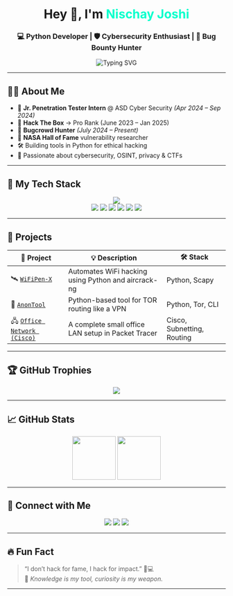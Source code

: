 <!-- 💥 Dev + Cybersecurity Profile README -->

<h1 align="center">Hey 👋, I'm <span style="color:#00ffcc;">Nischay Joshi</span></h1>
<h3 align="center">💻 Python Developer | 🛡️ Cybersecurity Enthusiast | 🐞 Bug Bounty Hunter</h3>

<p align="center">
  <img src="https://readme-typing-svg.demolab.com?font=JetBrains+Mono&weight=600&size=20&pause=1000&color=00FFCC&center=true&vCenter=true&width=850&lines=Python+Dev+%7C+Cyber+Security+Learner+%7C+Bug+Bounty+Hunter;HTB+Pro+Rank+%F0%9F%92%AA+%7C+NASA+Hall+of+Fame+%F0%9F%8C%9F;Always+Learning+Always+Hacking+%F0%9F%92%AC+%7C+CTF+Player+%7C+Red+Team+Intern" alt="Typing SVG" />
</p>

---

## 👨‍💻 About Me

- 🔐 **Jr. Penetration Tester Intern** @ ASD Cyber Security *(Apr 2024 – Sep 2024)*
- 🧠 **Hack The Box** → Pro Rank (June 2023 – Jan 2025)
- 🐞 **Bugcrowd Hunter** *(July 2024 – Present)*
- 🏅 **NASA Hall of Fame** vulnerability researcher
- 🛠️ Building tools in Python for ethical hacking
- 💬 Passionate about cybersecurity, OSINT, privacy & CTFs

---

## 🧰 My Tech Stack

<p align="center">
  <img src="https://skillicons.dev/icons?i=python,linux,bash,git,github,html,css,cisco" />
  <br/>
  <img src="https://img.shields.io/badge/Burp_Suite-orange?style=for-the-badge&logo=burpsuite&logoColor=white"/>
  <img src="https://img.shields.io/badge/Nmap-000000?style=for-the-badge&logo=nmap&logoColor=white"/>
  <img src="https://img.shields.io/badge/Metasploit-1e1e1e?style=for-the-badge&logo=metasploit&logoColor=blue"/>
  <img src="https://img.shields.io/badge/HackTheBox-111111?style=for-the-badge&logo=hackthebox&logoColor=green"/>
  <img src="https://img.shields.io/badge/Bugcrowd-ff6600?style=for-the-badge&logo=bugcrowd&logoColor=white"/>
  <img src="https://img.shields.io/badge/Cisco_Packet_Tracer-0A66C2?style=for-the-badge&logo=cisco&logoColor=white"/>
</p>

---

## 🧪 Projects

| 🔧 Project | 💡 Description | 🛠️ Stack |
|-----------|----------------|----------|
| 🛰️ [`WiFiPen-X`](https://github.com/yourusername/WiFiPen-X) | Automates WiFi hacking using Python and aircrack-ng | Python, Scapy |
| 🧅 [`AnonTool`](https://github.com/yourusername/AnonTool) | Python-based tool for TOR routing like a VPN | Python, Tor, CLI |
| 🖧 [`Office Network (Cisco)`](https://github.com/yourusername/Cisco-Network-Demo) | A complete small office LAN setup in Packet Tracer | Cisco, Subnetting, Routing |

---

## 🏆 GitHub Trophies

<p align="center">
  <img src="https://github-profile-trophy.vercel.app/?username=yourusername&theme=dracula&no-frame=true&title=Stars,Followers,Repositories,Commits,PullRequest,Issues" />
</p>

---

## 📈 GitHub Stats

<p align="center">
  <img src="https://github-readme-stats.vercel.app/api?username=yourusername&show_icons=true&theme=tokyonight&hide_border=true" height="100"/>
  <img src="https://github-readme-streak-stats.herokuapp.com/?user=yourusername&theme=tokyonight&hide_border=true" height="100"/>

</p>

---

## 🔗 Connect with Me

<p align="center">
  <a href="mailto:njdiversion@gmail.com"><img src="https://img.shields.io/badge/Gmail-D14836?style=for-the-badge&logo=gmail&logoColor=white"/></a>
  <a href="https://linkedin.com/in/yourusername"><img src="https://img.shields.io/badge/LinkedIn-0077B5?style=for-the-badge&logo=linkedin&logoColor=white"/></a>
  <a href="https://github.com/CyberPhantomX1"><img src="https://img.shields.io/badge/GitHub-100000?style=for-the-badge&logo=github&logoColor=white"/></a>
</p>

---

## 🔥 Fun Fact

> “I don’t hack for fame, I hack for impact.” 🧠💻  
> 🧠 *Knowledge is my tool, curiosity is my weapon.*

---
